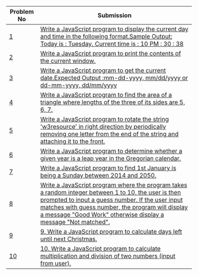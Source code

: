 | Problem No                                                            | Submission                                                     |
| --------------------------------------------------------------------- | -------------------------------------------------------------- |
| [1](https://github.com/abdullah-al-feroz/JavaScript--Problem--Solve/tree/main/Basic%20150%20Problems/141-150) | [ Write a JavaScript program to display the current day and time in the following format.Sample Output: Today is : Tuesday. Current time is : 10 PM : 30 : 38](https://github.com/abdullah-al-feroz/JavaScript--Problem--Solve/tree/main/Basic%20150%20Problems/141-150)               |
| [2](https://github.com/abdullah-al-feroz/JavaScript--Problem--Solve/tree/main/Basic%20150%20Problems/141-150) | [Write a JavaScript program to print the contents of the current window.](https://github.com/abdullah-al-feroz/JavaScript--Problem--Solve/tree/main/Basic%20150%20Problems/141-150)       |
| [3](https://github.com/abdullah-al-feroz/JavaScript--Problem--Solve/tree/main/Basic%20150%20Problems/141-150) |[Write a JavaScript program to get the current date.Expected Output :mm-dd-yyyy, mm/dd/yyyy or dd-mm-yyyy, dd/mm/yyyy](https://github.com/abdullah-al-feroz/JavaScript--Problem--Solve/tree/main/Basic%20150%20Problems/141-150) |
| [4](https://github.com/abdullah-al-feroz/JavaScript--Problem--Solve/tree/main/Basic%20150%20Problems/141-150) | [Write a JavaScript program to find the area of a triangle where lengths of the three of its sides are 5, 6, 7.](https://github.com/abdullah-al-feroz/JavaScript--Problem--Solve/tree/main/Basic%20150%20Problems/141-150)             |
| [5](https://github.com/abdullah-al-feroz/JavaScript--Problem--Solve/tree/main/Basic%20150%20Problems/141-150) | [Write a JavaScript program to rotate the string 'w3resource' in right direction by periodically removing one letter from the end of the string and attaching it to the front.](https://github.com/abdullah-al-feroz/JavaScript--Problem--Solve/tree/main/Basic%20150%20Problems/141-150)         |
| [6](https://github.com/abdullah-al-feroz/JavaScript--Problem--Solve/tree/main/Basic%20150%20Problems/141-150) | [Write a JavaScript program to determine whether a given year is a leap year in the Gregorian calendar.](https://github.com/abdullah-al-feroz/JavaScript--Problem--Solve/tree/main/Basic%20150%20Problems/141-150) |
| [7](https://github.com/abdullah-al-feroz/JavaScript--Problem--Solve/tree/main/Basic%20150%20Problems/141-150) | [Write a JavaScript program to find 1st January is being a Sunday between 2014 and 2050.](https://github.com/abdullah-al-feroz/JavaScript--Problem--Solve/tree/main/Basic%20150%20Problems/141-150)        |
| [8](https://github.com/abdullah-al-feroz/JavaScript--Problem--Solve/tree/main/Basic%20150%20Problems/141-150) | [Write a JavaScript program where the program takes a random integer between 1 to 10, the user is then prompted to input a guess number. If the user input matches with guess number, the program will display a message "Good Work" otherwise display a message "Not matched".](https://github.com/abdullah-al-feroz/JavaScript--Problem--Solve/tree/main/Basic%20150%20Problems/141-150)             |
| [9](https://github.com/abdullah-al-feroz/JavaScript--Problem--Solve/tree/main/Basic%20150%20Problems/141-150) | [9. Write a JavaScript program to calculate days left until next Christmas.](https://github.com/abdullah-al-feroz/JavaScript--Problem--Solve/tree/main/Basic%20150%20Problems/141-150) |
| [10](https://github.com/abdullah-al-feroz/JavaScript--Problem--Solve/tree/main/Basic%20150%20Problems/141-150)| [10. Write a JavaScript program to calculate multiplication and division of two numbers (input from user).](https://github.com/abdullah-al-feroz/JavaScript--Problem--Solve/tree/main/Basic%20150%20Problems/141-150) |

